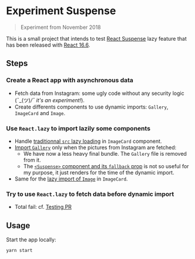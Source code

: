 # Experiment Suspense

> Experiment from November 2018

This is a small project that intends to test [React
Suspense](https://reactjs.org/blog/2018/10/23/react-v-16-6.html#reactlazy-code-splitting-with-suspense)
lazy feature that has been released with [React
16.6](https://reactjs.org/blog/2018/10/23/react-v-16-6.html).

## Steps

### Create a React app with asynchronous data
- Fetch data from Instagram: some ugly code without any security logic (¯\_(ツ)_/¯ it's an experiment!_).
- Create differents components to use dynamic imports: `Gallery`, `ImageCard` and `Image`.

### Use `React.lazy` to import lazily some components
- Handle [traditionnal `src` lazy loading](https://github.com/Ynote/experiment-suspense/blob/master/src/ImageCard.js#L26) in `ImageCard` component.
- [Import `Gallery`](https://github.com/Ynote/experiment-suspense/blob/master/src/App.js#L4) only when the pictures from Instagram are fetched:
  - We have now a less heavy final bundle. The `Gallery` file is removed from it.
  - The [`<Suspense>` component and its `fallback` prop](https://github.com/Ynote/experiment-suspense/blob/master/src/App.js#L66) is not so useful for my purpose, it just renders for the time of the dynamic import.
- Same for the [lazy import of `Image`](https://github.com/Ynote/experiment-suspense/blob/master/src/ImageCard.js#L6) in `ImageCard`.

### Try to use `React.lazy` to fetch data before dynamic import
- Total fail: cf. [Testing PR](https://github.com/Ynote/experiment-suspense/pull/1)

## Usage

Start the app locally:
```
yarn start
```

